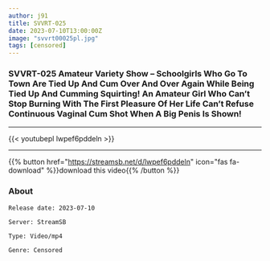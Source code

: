 ```yaml
---
author: j91
title: SVVRT-025
date: 2023-07-10T13:00:00Z
image: "svvrt00025pl.jpg"
tags: [censored]
---
```


### SVVRT-025 Amateur Variety Show – Schoolgirls Who Go To Town Are Tied Up And Cum Over And Over Again While Being Tied Up And Cumming Squirting! An Amateur Girl Who Can’t Stop Burning With The First Pleasure Of Her Life Can’t Refuse Continuous Vaginal Cum Shot When A Big Penis Is Shown!
___

{{< youtubepl lwpef6pddeln >}}
___

{{% button href="https://streamsb.net/d/lwpef6pddeln" icon="fas fa-download" %}}download this video{{% /button %}}
### About

`Release date: 2023-07-10`

`Server: StreamSB`

`Type: Video/mp4`

`Genre:	Censored`